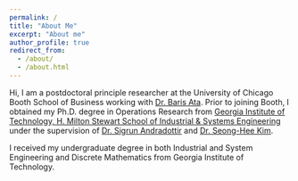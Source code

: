```yaml
---
permalink: /
title: "About Me"
excerpt: "About me"
author_profile: true
redirect_from: 
  - /about/
  - /about.html
---
```


Hi, I am a postdoctoral principle researcher at the University of Chicago Booth School of Business working with [Dr. Baris Ata](https://www.chicagobooth.edu/faculty/directory/a/baris-ata). Prior to joining Booth, I obtained my Ph.D. degree in Operations Research from [Georgia Institute of Technology, H. Milton Stewart School of Industrial & Systems Engineering](https://www.isye.gatech.edu) under the supervision of [Dr. Sigrun Andradottir](https://www.isye.gatech.edu/users/sigrun-andradottir) and [Dr. Seong-Hee Kim](https://www.isye.gatech.edu/users/seong-hee-kim). 

I received my undergraduate degree in both Industrial and System Engineering and Discrete Mathematics from Georgia Institute of Technology. 





